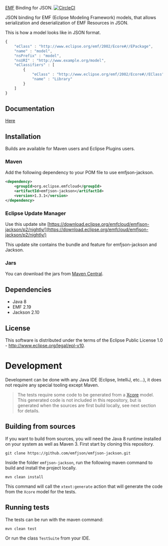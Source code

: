 [EMF](http://www.eclipse.org/emf) Binding for JSON. [![CircleCI](https://circleci.com/gh/emfjson/emfjson-jackson.svg?style=svg)](https://circleci.com/gh/emfjson/emfjson-jackson)

JSON binding for EMF (Eclipse Modeling Framework) models, that allows serialization and deserialization of EMF Resources in JSON.

This is how a model looks like in JSON format.

```javascript
{
    "eClass" : "http://www.eclipse.org/emf/2002/Ecore#//EPackage",
    "name" : "model",
    "nsPrefix" : "model",
    "nsURI" : "http://www.example.org/model",
    "eClassifiers" : [
        {
            "eClass" : "http://www.eclipse.org/emf/2002/Ecore#//EClass",
            "name" : "Library"
        }
    ]
}
```

## Documentation

[Here](https://emfjson.github.io)

## Installation

Builds are available for Maven users and Eclipse Plugins users.

### Maven

Add the following dependency to your POM file to use emfjson-jackson.

```xml
<dependency>
	<groupId>org.eclipse.emfcloud</groupId>
	<artifactId>emfjson-jackson</artifactId>
	<version>1.3.1</version>
</dependency>
```

### Eclipse Update Manager

Use this update site [https://download.eclipse.org/emfcloud/emfjson-jackson/p2/nightly/](https://download.eclipse.org/emfcloud/emfjson-jackson/p2/nightly/)

This update site contains the bundle and feature for emfjson-jackson and Jackson. 

### Jars

You can download the jars from [Maven Central](http://search.maven.org/#search|ga|1|emfjson).

## Dependencies

* Java 8
* EMF 2.19
* Jackson 2.10

## License

This software is distributed under the terms of the Eclipse Public License 1.0 - http://www.eclipse.org/legal/epl-v10.

# Development

Development can be done with any Java IDE (Eclipse, IntelliJ, etc...), it does not require any special tooling except Maven. 

> The tests require some code to be generated from a [Xcore](http://wiki.eclipse.org/Xcore) model. This generated code is not included in this repository, but 
is generated when the sources are first build locally, see next section for details.

## Building from sources

If you want to build from sources, you will need the Java 8 runtime installed on your system as well as Maven 3.
First start by cloning this repository.

```
git clone https://github.com/emfjson/emfjson-jackson.git
```

Inside the folder `emfjson-jackson`, run the following maven command to build and install the project locally.
 
```
mvn clean install
``` 

This command will call the `xtext:generate` action that will generate the code from the `Xcore` model for the tests. 

## Running tests

The tests can be run with the maven command:

```
mvn clean test
```

Or run the class `TestSuite` from your IDE.
